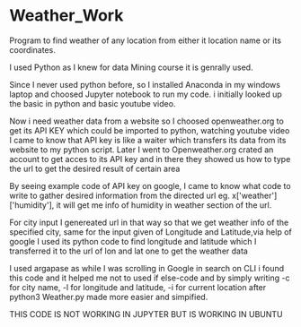 # Weather_Work
Program to find weather of any location from either it location name or its coordinates.

I used Python as I knew for data Mining course it is genrally used.

Since I never used python before, so I installed Anaconda in my windows laptop and choosed Jupyter notebook to run my code. i initially looked up the basic in python and basic youtube video.

Now i need weather data from a website so I choosed openweather.org to get its API KEY which could be imported to python, watching youtube video I came to know that API key is like a waiter which transfers its data from its website to my python script.
Later I went to Openweather.org crated an account to get acces to its API key and in there they showed us how to type the url to get the desired result of certain area

By seeing example code of API key on google, I came to know what code to write to gather desired information from the directed url eg. x['weather']['humidity'], it will get me info of humidity in weather section of the url.

For city input I genereated url in that way so that we get weather info of the specified city, same for the input given of Longitude and Latitude,via help of google I used its python code to find longitude and latitude which I transferred it to the url of lon and lat one to get the weather data

I used argapase as while I was scrolling in Google in search on CLI i found this code and it helped me not to used if else-code and by simply writing -c for city name, -l for longitude and latitude, -i for current location after python3 Weather.py made more easier and simpified. 

THIS CODE IS NOT WORKING IN JUPYTER BUT IS WORKING IN UBUNTU
